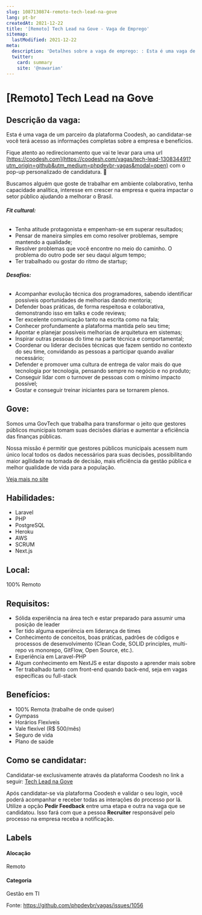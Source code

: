 ```yaml
---
slug: 1087130874-remoto-tech-lead-na-gove
lang: pt-br
createdAt: 2021-12-22
title: '[Remoto] Tech Lead na Gove - Vaga de Emprego'
sitemap:
  lastModified: 2021-12-22
meta:
  description: 'Detalhes sobre a vaga de emprego: : Esta é uma vaga de um parceiro da plataforma Coodesh, ao candidatar-se você terá acesso as informações completas sobre a empresa e benefícios.  Fique atento ao redirecionamento que vai te levar para uma url [https://coodesh.com](https://coodesh.com/vagas/tech-lead-130834491?utm_origin=github&utm_medium=phpdevbr-vagas&modal=open) com o pop-up personalizado de candidatura. 👋 <p>Buscamos alguém que goste de trabalhar em ambiente colaborativo, tenha capacidade analítica, interesse em crescer na empresa e queira impactar o setor público ajudando a melhorar o Brasil.</p> <h6><strong>Fit cultural:</strong></h6> <ul> <li>Tenha atitude protagonista e empenham-se em superar resultados;</li> <li>Pensar de maneira simples em como resolver problemas, sempre mantendo a qualidade;</li> <li>Resolver problemas que você encontre no meio do caminho. O problema do outro pode ser seu daqui algum tempo;</li> <li>Ter trabalhado ou gostar do ritmo de startup;</li> </ul> <h6><strong>Desafios:</strong></h6> <ul> <li>Acompanhar evolução técnica dos programadores, sabendo identificar possíveis oportunidades de melhorias dando mentoria;</li> <li>Defender boas práticas, de forma respeitosa e colaborativa, demonstrando isso em talks e code reviews;</li> <li>Ter excelente comunicação tanto na escrita como na fala;</li> <li>Conhecer profundamente a plataforma mantida pelo seu time;</li> <li>Apontar e planejar possíveis melhorias de arquitetura em sistemas;</li> <li>Inspirar outras pessoas do time na parte técnica e comportamental;</li> <li>Coordenar ou liderar decisões técnicas que fazem sentido no contexto do seu time, convidando as pessoas a participar quando avaliar necessário;</li> <li>Defender e promover uma cultura de entrega de valor mais do que tecnologia por tecnologia, pensando sempre no negócio e no produto;</li> <li>Conseguir lidar com o turnover de pessoas com o mínimo impacto possível;</li> <li>Gostar e conseguir treinar iniciantes para se tornarem plenos.</li> </ul>'
  twitter:
    card: summary
    site: '@nawarian'
---
```


# [Remoto] Tech Lead na Gove

## Descrição da vaga: 
Esta é uma vaga de um parceiro da plataforma Coodesh, ao candidatar-se você terá acesso as informações completas sobre a empresa e benefícios.


Fique atento ao redirecionamento que vai te levar para uma url [https://coodesh.com](https://coodesh.com/vagas/tech-lead-130834491?utm_origin=github&utm_medium=phpdevbr-vagas&modal=open) com o pop-up personalizado de candidatura. 👋
<p>Buscamos alguém que goste de trabalhar em ambiente colaborativo, tenha capacidade analítica, interesse em crescer na empresa e queira impactar o setor público ajudando a melhorar o Brasil.</p>
<h6><strong>Fit cultural:</strong></h6>
<ul>
<li>Tenha atitude protagonista e empenham-se em superar resultados;</li>
<li>Pensar de maneira simples em como resolver problemas, sempre mantendo a qualidade;</li>
<li>Resolver problemas que você encontre no meio do caminho. O problema do outro pode ser seu daqui algum tempo;</li>
<li>Ter trabalhado ou gostar do ritmo de startup;</li>
</ul>
<h6><strong>Desafios:</strong></h6>
<ul>
<li>Acompanhar evolução técnica dos programadores, sabendo identificar possíveis oportunidades de melhorias dando mentoria;</li>
<li>Defender boas práticas, de forma respeitosa e colaborativa, demonstrando isso em talks e code reviews;</li>
<li>Ter excelente comunicação tanto na escrita como na fala;</li>
<li>Conhecer profundamente a plataforma mantida pelo seu time;</li>
<li>Apontar e planejar possíveis melhorias de arquitetura em sistemas;</li>
<li>Inspirar outras pessoas do time na parte técnica e comportamental;</li>
<li>Coordenar ou liderar decisões técnicas que fazem sentido no contexto do seu time, convidando as pessoas a participar quando avaliar necessário;</li>
<li>Defender e promover uma cultura de entrega de valor mais do que tecnologia por tecnologia, pensando sempre no negócio e no produto;</li>
<li>Conseguir lidar com o turnover de pessoas com o mínimo impacto possível;</li>
<li>Gostar e conseguir treinar iniciantes para se tornarem plenos.</li>
</ul>

## Gove: 
 <p>Somos uma GovTech que trabalha para transformar o jeito que gestores públicos municipais tomam suas decisões diárias e aumentar a eficiência das finanças públicas.</p>
<p>Nossa missão é permitir que gestores públicos municipais acessem num único local todos os dados necessários para suas decisões, possibilitando maior agilidade na tomada de decisão, mais eficiência da gestão pública e melhor qualidade de vida para a população.</p><a href='https://coodesh.com/empresas/gove'>Veja mais no site</a>

 ## Habilidades: 
 - Laravel 
- PHP 
- PostgreSQL 
- Heroku 
- AWS 
- SCRUM 
- Next.js
## Local: 
 100% Remoto
## Requisitos: 
 - Sólida experiência na área tech e estar preparado para assumir uma posição de leader 
- Ter tido alguma experiência em liderança de times 
- Conhecimento de conceitos, boas práticas, padrões de códigos e processos de desenvolvimento (Clean Code, SOLID principles, multi-repo vs monorepo, GitFlow, Open Source, etc.). 
- Experiência em Laravel-PHP 
- Algum conhecimento em NextJS e estar disposto a aprender mais sobre 
- Ter trabalhado tanto com front-end quando back-end, seja em vagas específicas ou full-stack

## Benefícios: 
 - 100% Remota (trabalhe de onde quiser) 
- Gympass 
- Horários Flexíveis 
- Vale flexível (R$ 500/mês) 
- Seguro de vida 
- Plano de saúde
## Como se candidatar:
Candidatar-se exclusivamente através da plataforma Coodesh no link a seguir: [Tech Lead na Gove](https://coodesh.com/vagas/tech-lead-130834491?utm_origin=github&utm_medium=phpdevbr-vagas&modal=open)


Após candidatar-se via plataforma Coodesh e validar o seu login, você poderá acompanhar e receber todas as interações do processo por lá. Utilize a opção **Pedir Feedback** entre uma etapa e outra na vaga que se candidatou. Isso fará com que a pessoa **Recruiter** responsável pelo processo na empresa receba a notificação.
## Labels
#### Alocação
Remoto
#### Categoria
Gestão em TI

Fonte: https://github.com/phpdevbr/vagas/issues/1056
